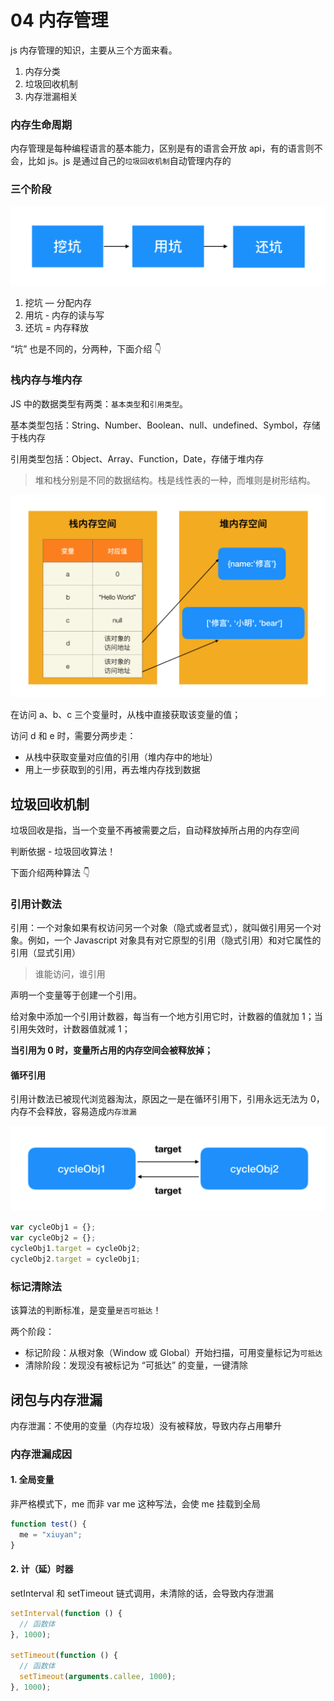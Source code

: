 # 04 内存管理

js 内存管理的知识，主要从三个方面来看。

1. 内存分类
2. 垃圾回收机制
3. 内存泄漏相关

### 内存生命周期

内存管理是每种编程语言的基本能力，区别是有的语言会开放 api，有的语言则不会，比如 js。js 是通过自己的`垃圾回收机制`自动管理内存的

### 三个阶段

![image](./image/7905A111-40DA-4E43-9187-EF84A70D8F19.png)

1. 挖坑 — 分配内存
2. 用坑 - 内存的读与写
3. 还坑 = 内存释放

“坑” 也是不同的，分两种，下面介绍 👇

### 栈内存与堆内存

JS 中的数据类型有两类：`基本类型`和`引用类型`。

基本类型包括：String、Number、Boolean、null、undefined、Symbol，存储于栈内存

引用类型包括：Object、Array、Function，Date，存储于堆内存

> 堆和栈分别是不同的数据结构。栈是线性表的一种，而堆则是树形结构。

![image](./image/8B9A8B0F-F2BC-47A8-B67E-5AB497D56553.png)

在访问 a、b、c 三个变量时，从栈中直接获取该变量的值；

访问 d 和 e 时，需要分两步走：

- 从栈中获取变量对应值的引用（堆内存中的地址）
- 用上一步获取到的引用，再去堆内存找到数据

## 垃圾回收机制

垃圾回收是指，当一个变量不再被需要之后，自动释放掉所占用的内存空间

判断依据 - 垃圾回收算法！

下面介绍两种算法 👇

### 引用计数法

引用：一个对象如果有权访问另一个对象（隐式或者显式），就叫做引用另一个对象。例如，一个 Javascript 对象具有对它原型的引用（隐式引用）和对它属性的引用（显式引用）

> 谁能访问，谁引用

声明一个变量等于创建一个引用。

给对象中添加一个引用计数器，每当有一个地方引用它时，计数器的值就加 1；当引用失效时，计数器值就减 1；

**当引用为 0 时，变量所占用的内存空间会被释放掉；**

#### 循环引用

引用计数法已被现代浏览器淘汰，原因之一是在循环引用下，引用永远无法为 0，内存不会释放，容易造成`内存泄漏`

![image](./image/CE6E7D3B-E3C5-4535-B19C-F977100FEF75.png)

```javascript
var cycleObj1 = {};
var cycleObj2 = {};
cycleObj1.target = cycleObj2;
cycleObj2.target = cycleObj1;
```

### 标记清除法

该算法的判断标准，是变量`是否可抵达`！

两个阶段：

- 标记阶段：从根对象（Window 或 Global）开始扫描，可用变量标记为`可抵达`
- 清除阶段：发现没有被标记为 “可抵达” 的变量，一键清除

## 闭包与内存泄漏

内存泄漏：不使用的变量（内存垃圾）没有被释放，导致内存占用攀升

### 内存泄漏成因

#### 1. 全局变量

非严格模式下，me 而非 var me 这种写法，会使 me 挂载到全局

```js
function test() {
  me = "xiuyan";
}
```

#### 2. 计（延）时器

setInterval 和 setTimeout 链式调用，未清除的话，会导致内存泄漏

```js
setInterval(function () {
  // 函数体
}, 1000);

setTimeout(function () {
  // 函数体
  setTimeout(arguments.callee, 1000);
}, 1000);
```
